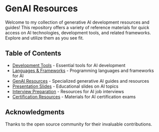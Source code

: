 # GenAI Resources

Welcome to my collection of generative AI development resources and guides! This repository offers a variety of reference materials for quick access on AI technologies, development tools, and related frameworks. Explore and utilize them as you see fit.

## Table of Contents

- [Development Tools](./[01]-devtools/) - Essential tools for AI development
- [Languages & Frameworks](./[02]-l&f/) - Programming languages and frameworks for AI
- [GenAI Resources](./[03]-genai/) - Specialized generative AI guides and resources
- [Presentation Slides](./[04]-slides/) - Educational slides on AI topics
- [Interview Preparation](./[05]-interview/) - Resources for AI job interviews
- [Certification Resources](./[06]-certifications/) - Materials for AI certification exams

## Acknowledgments

Thanks to the open source community for their invaluable contributions.
